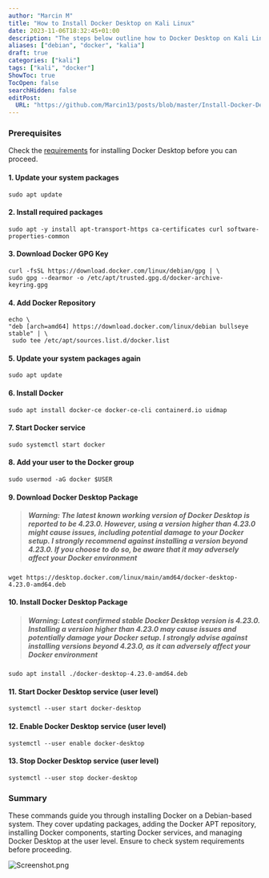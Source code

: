 ```yaml
---
author: "Marcin M"
title: "How to Install Docker Desktop on Kali Linux"
date: 2023-11-06T18:32:45+01:00
description: "The steps below outline how to Docker Desktop on Kali Linux."
aliases: ["debian", "docker", "kalia"]
draft: true
categories: ["kali"]
tags: ["kali", "docker"]
ShowToc: true
TocOpen: false
searchHidden: false
editPost:
  URL: "https://github.com/Marcin13/posts/blob/master/Install-Docker-Desktop-on-Kali-Linux.md"
---
```


### Prerequisites

 Check the [requirements](https://docs.docker.com/desktop/install/linux-install/#system-requirements) for installing Docker Desktop before you can proceed.

#### 1. Update your system packages

```shell
sudo apt update
```

#### 2. Install required packages

```shell
sudo apt -y install apt-transport-https ca-certificates curl software-properties-common
```

#### 3. Download Docker GPG Key

```shell
curl -fsSL https://download.docker.com/linux/debian/gpg | \
sudo gpg --dearmor -o /etc/apt/trusted.gpg.d/docker-archive-keyring.gpg
```

#### 4. Add Docker Repository

```shell
echo \
"deb [arch=amd64] https://download.docker.com/linux/debian bullseye stable" | \
 sudo tee /etc/apt/sources.list.d/docker.list
```

#### 5. Update your system packages again

```shell
sudo apt update
```

#### 6. Install Docker

```shell
sudo apt install docker-ce docker-ce-cli containerd.io uidmap
```

#### 7. Start Docker service

```shell
sudo systemctl start docker
```

#### 8. Add your user to the Docker group

```shell
sudo usermod -aG docker $USER
```

#### 9. Download Docker Desktop Package

>##### **Warning:** The latest known working version of Docker Desktop is reported to be **4.23.0**. However, using a version higher than 4.23.0 might cause issues, including potential damage to your Docker setup. I strongly recommend against installing a version beyond 4.23.0. If you choose to do so, be aware that it may adversely affect your Docker environment

```shell
wget https://desktop.docker.com/linux/main/amd64/docker-desktop-4.23.0-amd64.deb
```

#### 10. Install Docker Desktop Package

>##### **Warning:** Latest confirmed stable Docker Desktop version is **4.23.0**. Installing a version higher than 4.23.0 may cause issues and potentially damage your Docker setup. I strongly advise against installing versions beyond 4.23.0, as it can adversely affect your Docker environment

```shell
sudo apt install ./docker-desktop-4.23.0-amd64.deb
```

#### 11. Start Docker Desktop service (user level)

```shell
systemctl --user start docker-desktop
```

#### 12. Enable Docker Desktop service (user level)

```shell
systemctl --user enable docker-desktop
```

#### 13. Stop Docker Desktop service (user level)

```shell
systemctl --user stop docker-desktop
```

### Summary

These commands guide you through installing Docker on a Debian-based system. They cover updating packages, adding the Docker APT repository, installing Docker components, starting Docker services, and managing Docker Desktop at the user level. Ensure to check system requirements before proceeding.

![Screenshot.png](http://marcinmitruk.link/img/Install-Docker-Desktop-on-Kali-Linux/Screenshot1.png)
